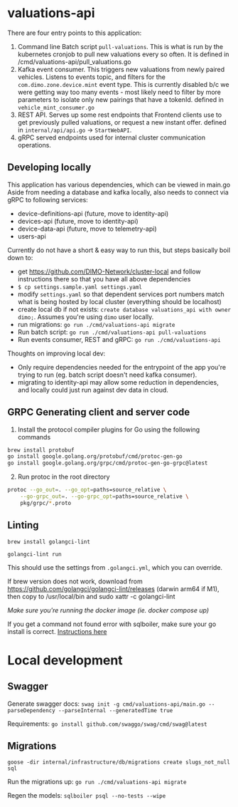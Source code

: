 # valuations-api

There are four entry points to this application:

1. Command line Batch script `pull-valuations`. This is what is run by the kubernetes cronjob to pull new valuations every so often.
   It is defined in /cmd/valuations-api/pull_valuations.go
2. Kafka event consumer. This triggers new valuations from newly paired vehicles. Listens to events topic, and filters for
   the `com.dimo.zone.device.mint` event type. This is currently disabled b/c we were getting way too many events - most 
   likely need to filter by more parameters to isolate only new pairings that have a tokenId. 
   defined in `vehicle_mint_consumer.go`
3. REST API. Serves up some rest endpoints that Frontend clients use to get previously pulled valuations, or request a new instant offer.
   defined in `internal/api/api.go` -> `StartWebAPI`.
4. gRPC served endpoints used for internal cluster communication operations.

## Developing locally

This application has various dependencies, which can be viewed in main.go
Aside from needing a database and kafka locally, also needs to connect via gRPC to following services:
- device-definitions-api (future, move to identity-api)
- devices-api (future, move to identity-api)
- device-data-api (future, move to telemetry-api)
- users-api

Currently do not have a short & easy way to run this, but steps basically boil down to:

- get https://github.com/DIMO-Network/cluster-local and follow instructions there so that you have all above dependencies
- `$ cp settings.sample.yaml settings.yaml`
- modify `settings.yaml` so that dependent services port numbers match what is being hosted by local cluster (everything should be localhost)
- create local db if not exists: `create database valuations_api with owner dimo;`. Assumes you're using `dimo` user locally.
- run migrations: `go run ./cmd/valuations-api migrate`
- Run batch script: `go run ./cmd/valuations-api pull-valuations`
- Run events consumer, REST and gRPC: `go run ./cmd/valuations-api`

Thoughts on improving local dev:
- Only require dependencies needed for the entrypoint of the app you're trying to run (eg. batch script doesn't need kafka consumer).
- migrating to identity-api may allow some reduction in dependencies, and locally could just run against dev data in cloud.

## GRPC Generating client and server code

1. Install the protocol compiler plugins for Go using the following commands

```bash
brew install protobuf
go install google.golang.org/protobuf/cmd/protoc-gen-go
go install google.golang.org/grpc/cmd/protoc-gen-go-grpc@latest
```

2. Run protoc in the root directory

```bash
protoc --go_out=. --go_opt=paths=source_relative \
    --go-grpc_out=. --go-grpc_opt=paths=source_relative \
    pkg/grpc/*.proto
```

## Linting

`brew install golangci-lint`

`golangci-lint run`

This should use the settings from `.golangci.yml`, which you can override.

If brew version does not work, download from https://github.com/golangci/golangci-lint/releases (darwin arm64 if M1), then copy to /usr/local/bin and sudo xattr -c golangci-lint

_Make sure you're running the docker image (ie. docker compose up)_

If you get a command not found error with sqlboiler, make sure your go install is correct.
[Instructions here](https://jimkang.medium.com/install-go-on-mac-with-homebrew-5fa421fc55f5)

# Local development

## Swagger

Generate swagger docs:
`swag init -g cmd/valuations-api/main.go --parseDependency --parseInternal --generatedTime true`

Requirements:
`go install github.com/swaggo/swag/cmd/swag@latest`

## Migrations

`goose -dir internal/infrastructure/db/migrations create slugs_not_null sql`

Run the migrations up: `go run ./cmd/valuations-api migrate`

Regen the models: `sqlboiler psql --no-tests --wipe`